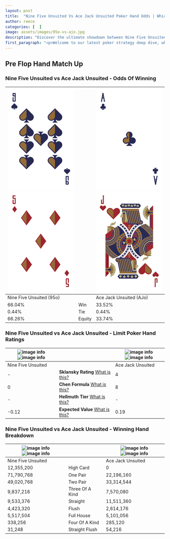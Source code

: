 ```yaml
---
layout: post
title:  "Nine Five Unsuited Vs Ace Jack Unsuited Poker Hand Odds | Which Is The Better Hand In Poker? A Complete Guide"
author: reece
categories: [  ]
image: assets/images/95o-vs-ajo.jpg
description: "Discover the ultimate showdown between Nine Five Unsuited and Ace Jack Unsuited in poker! Uncover the odds, strategies, and scenarios where one hand triumphs over the other. Get ready to up your poker game with this thrilling analysis."
first_paragraph: "<p>Welcome to our latest poker strategy deep dive, where we're pitting two distinct hands against each other in a high-stakes showdown: Nine Five Unsuited vs Ace Jack Unsuited.</p><p>In the dynamic world of poker, every decision counts, and knowing which hand holds the upper hand is key to your success at the table.</p><p>In this article, we'll dissect these two hands, explore the scenarios where one dominates the other, and equip you with the knowledge to make strategic choices that can tip the odds in your favor.</p><p>Get ready to unravel the intriguing dynamics of these poker hands and elevate your game to new heights.</p>"
---
```




[comment]: # (sp0)

## Pre Flop Hand Match Up

<div class="table hand-ratings" markdown="1"> 



### Nine Five Unsuited vs Ace Jack Unsuited - Odds Of Winning


    
| ![image info](assets/images/hand1/9.png) ![image info](assets/images/hand1/5o.png) |  | ![image info](assets/images/hand2/a.png) ![image info](assets/images/hand2/jo.png) |
| -------- | -------- | -------- |
| Nine Five Unsuited (95o) |  | Ace Jack Unsuited (AJo) |
| 66.04% | Win | 33.52% |
| 0.44% | Tie | 0.44% |
| 66.26% | Equity | 33.74% |




[comment]: # (sp1)



### Nine Five Unsuited vs Ace Jack Unsuited - Limit Poker Hand Ratings


    
| ![image info](https://www.riverpairs.com/assets/images/hand1/9.png) ![image info](https://www.riverpairs.com/assets/images/hand1/5o.png) |  | ![image info](https://www.riverpairs.com/assets/images/hand2/a.png) ![image info](https://www.riverpairs.com/assets/images/hand2/jo.png) |
| -------- | -------- | -------- |
| Nine Five Unsuited |  | Ace Jack Unsuited |
| - | **Sklansky Rating** [What is this?](/sklansky-rating-explained) | 4 |
| 0 | **Chen Formula** [What is this?](/chen-formula-explained) | 8 |
| - | **Hellmuth Tier** [What is this?](/Hellmuth-tier-explained) | - |
| -0.12 | **Expected Value** [What is this?](/expected-value-explained) | 0.19 |




[comment]: # (sp2)



### Nine Five Unsuited vs Ace Jack Unsuited - Winning Hand Breakdown


    
| ![image info](https://www.riverpairs.com/assets/images/hand1/9.png) ![image info](https://www.riverpairs.com/assets/images/hand1/5o.png) |  | ![image info](https://www.riverpairs.com/assets/images/hand2/a.png) ![image info](https://www.riverpairs.com/assets/images/hand2/jo.png) |
| -------- | -------- | -------- |
| Nine Five Unsuited |  | Ace Jack Unsuited |
| 12,355,200 | High Card | 0 |
| 71,790,768 | One Pair | 22,196,160 |
| 49,020,768 | Two Pair | 33,314,544 |
| 9,837,216 | Three Of A Kind | 7,570,080 |
| 9,533,376 | Straight | 11,511,360 |
| 4,423,320 | Flush | 2,614,176 |
| 5,517,504 | Full House | 5,101,056 |
| 338,256 | Four Of A Kind | 285,120 |
| 31,248 | Straight Flush | 54,216 |




[comment]: # (sp3)



</div>

[comment]: # (sp4)



[comment]: # (sp5)

